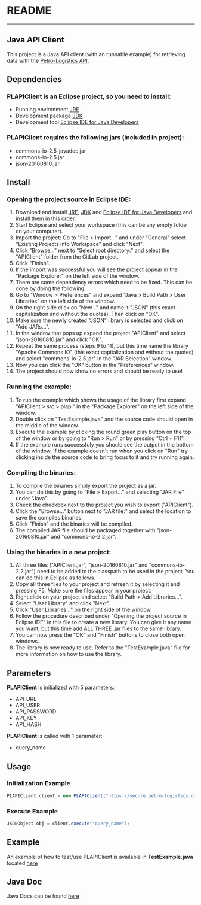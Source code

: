 # README
---

## Java API Client
This project is a Java API client (with an runnable example) for retrieving data with the [Petro-Logistics API](https://secure.petro-logistics.com/client/api).


## Dependencies
### PLAPIClient is an Eclipse project, so you need to install:
- Running environment [JRE](https://www.oracle.com/technetwork/java/javase/downloads/jre8-downloads-2133155.html)
- Development package [JDK](https://www.oracle.com/technetwork/java/javase/downloads/jdk11-downloads-5066655.html)
- Development tool [Eclipse IDE for Java Developers](https://www.eclipse.org/downloads/packages/release/2019-06/r/eclipse-ide-java-developers)


### PLAPIClient requires the following jars (included in project):
- commons-io-2.5-javadoc.jar
- commons-io-2.5.jar
- json-20160810.jar


## Install
### Opening the project source in Eclipse IDE:
 1. Download and install [JRE](https://www.oracle.com/technetwork/java/javase/downloads/jre8-downloads-2133155.html), [JDK](https://www.oracle.com/technetwork/java/javase/downloads/jdk11-downloads-5066655.html) and [Eclipse IDE for Java Developers](https://www.eclipse.org/downloads/packages/release/2019-06/r/eclipse-ide-java-developers) and install them in this order.
 2. Start Eclipse and select your workspace (this can be any empty folder on your computer).
 3. Import the project: Go to "File > Import..." and under "General" select "Existing Projects into Workspace" and click "Next".
 4. Click "Browse..." next to "Select root directory:" and select the "APIClient" folder from the GitLab project.
 5. Click "Finish".
 6. If the import was successful you will see the project appear in the "Package Explorer" on the left side of the window.
 7. There are some dependency errors which need to be fixed. This can be done by doing the following.
 8. Go to "Window > Preferences" and expand "Java > Build Path > User Libraries" on the left side of the window.
 9. On the right side click on "New..." and name it "JSON" (this exact capitalization and without the quotes). Then click on "OK".
 10. Make sore the newly created "JSON" library is selected and click on "Add JARs...".
 11. In the window that pops up expand the project "APIClient" and select "json-20160810.jar" and click "OK".
 12. Repeat the same process (steps 9 to 11), but this time name the library "Apache Commons IO" (this exact capitalization and without the quotes) and select "commons-io-2.5.jar" in the "JAR Selection" window.
 13. Now you can click the "OK" button in the "Preferences" window.
 14. The project should now show no errors and should be ready to use!
 
### Running the example:
 1. To run the example which shows the usage of the library first expand "APIClient > src > plapi" in the "Package Explorer" on the left side of the window.
 2. Double click on "TestExample.java" and the source code should open in the middle of the window.
 3. Execute the example by clicking the round green play button on the top of the window or by going to "Run > Run" or by pressing "Ctrl + F11".
 4. If the example runs successfuly you should see the output in the bottom of the window. If the example doesn't run when you click on "Run" try clicking inside the source code to bring focus to it and try running again.
 
### Compiling the binaries:
 1. To compile the binaries simply export the project as a jar.
 2. You can do this by going to "File > Export..." and selecting "JAR File" under "Java".
 3. Check the checkbox next to the project you wish to export ("APIClient").
 4. Click the "Browse..." button next to "JAR file:" and select the location to save the compiles binaries.
 5. Click "Finish" and the binaries will be compiled.
 6. The compiled JAR file should be packaged together with "json-20160810.jar" and "commons-io-2.2.jar".

### Using the binaries in a new project:
 1. All three files ("APIClient.jar", "json-20160810.jar" and "commons-io-2.2.jar") need to be added to the classpath to be used in the project. You can do this in Eclipse as follows.
 2. Copy all three files to your project and refresh it by selecting it and pressing F5. Make sure the files appear in your project.
 3. Right click on your project and select "Build Path > Add Libraries...".
 4. Select "User Library" and click "Next".
 5. Click "User Libraries..." on the right side of the window.
 6. Follow the procedure described under "Opening the project source in Eclipse IDE" in this file to create a new library. You can give it any name you want, but this time add ALL THREE .jar files to the same library.
 7. You can now press the "OK" and "Finish" buttons to close both open windows.
 8. The library is now ready to use. Refer to the "TestExample.java" file for more information on how to use the library.


## Parameters
**PLAPIClient** is initialized with 5 parameters:
- API_URL
- API_USER
- API_PASSWORD
- API_KEY
- API_HASH


**PLAPIClient** is called with 1 parameter:
- query_name


## Usage
### Initialization Example
```java
PLAPIClient client = new PLAPIClient("https://secure.petro-logistics.com/api/v2/requested_report_type", "your_api_key", "your_api_hash", "your_http_user", "your_http_password");
```


### Execute Example
```java
JSONObject obj = client.execute("query_name");
```


## Example
An example of how to test/use PLAPIClient is available in **TestExample.java** located [here](https://github.com/Petro-Logistics/petro-api-java-example/blob/master/APIClient/src/plapi/TestExample.java)


## Java Doc
Java Docs can be found [here](https://github.com/Petro-Logistics/petro-api-java-example/tree/master/APIClient/doc)

